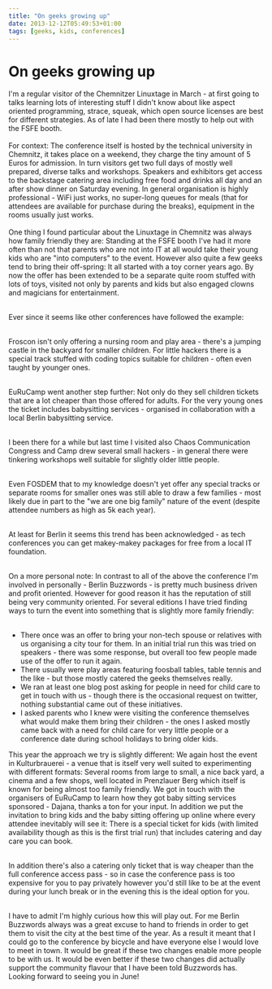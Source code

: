 ```yaml
---
title: "On geeks growing up"
date: 2013-12-12T05:49:53+01:00
tags: [geeks, kids, conferences]
---
```


# On geeks growing up


I'm a regular visitor of the Chemnitzer Linuxtage in March - at first going to
talks learning lots of interesting stuff I didn't know about like aspect
oriented programming, strace, squeak, which open source licenses are best for
different strategies. As of late I had been there mostly to help out with the
FSFE booth.
<br><br>
For context: The conference itself is hosted by the technical university in
Chemnitz, it takes place on a weekend, they charge the tiny amount of 5 Euros
for admission. In turn visitors get two full days of mostly well prepared,
diverse talks and workshops. Speakers and exhibitors get access to the backstage
catering area including free food and drinks all day and an after show dinner on
Saturday evening. In general organisation is highly professional - WiFi just
works, no super-long queues for meals (that for attendees are available for
purchase during the breaks), equipment in the rooms usually just works.
<br><br>
One thing I found particular about the Linuxtage in Chemnitz was always how
family friendly they are: Standing at the FSFE booth I've had it more often than
not that parents who are not into IT at all would take their young kids who are
"into computers" to the event. However also quite a few geeks tend to bring
their off-spring: It all started with a toy corner years ago. By now the offer
has been extended to be a separate quite room stuffed with lots of toys, visited
not only by parents and kids but also engaged clowns and magicians for
entertainment.
<br><br>

Ever since it seems like other conferences have followed the example:
<br><br>

Froscon isn't only offering a nursing room and play area - there's a jumping
castle in the backyard for smaller children. For little hackers there is a
special track stuffed with coding topics suitable for children - often even
taught by younger ones.
<br><br>

EuRuCamp went another step further: Not only do they sell children tickets that
are a lot cheaper than those offered for adults. For the very young ones the
ticket includes babysitting services - organised in collaboration with a
local Berlin babysitting service.
<br><br>

I been there for a while but last time I visited also Chaos Communication
Congress and Camp drew several small hackers - in general there were tinkering
workshops well suitable for slightly older little people.
<br><br>

Even FOSDEM that to my knowledge doesn't yet offer any special tracks or
separate rooms for smaller ones was still able to draw a few families - most
likely due in part to the "we are one big family" nature of the event (despite
attendee numbers as high as 5k each year).
<br><br>

At least for Berlin it seems this trend has been acknowledged - as tech
conferences you can get makey-makey packages for free from a local IT
foundation.
<br><br>

On a more personal note: In contrast to all of the above the conference I'm
involved in personally - Berlin Buzzwords - is pretty much business driven and
profit oriented. However for good reason it has the reputation of still being
very community oriented. For several editions I have tried finding ways to turn
the event into something that is slightly more family friendly:
<br><br>

<ul>
<li>There once was an offer to bring your non-tech spouse or relatives with us
organising a city tour for them. In an initial trial run this was tried on
speakers - there was some response, but overall too few people made use of the
offer to run it again.
<li>There usually were play areas featuring foosball tables, table tennis and
the like - but those mostly catered the geeks themselves really.
<li>We ran at least one blog post asking for people in need for child care to
get in touch with us - though there is the occasional request on twitter,
nothing substantial came out of these initiatives.
<li>I asked parents who I knew were visiting the conference themselves what
would make them bring their children - the ones I asked mostly came back with a
need for child care for very little people or a conference date during school
holidays to bring older kids.
</ul>

This year the approach we try is slightly different: We again host the event in
Kulturbrauerei - a venue that is itself very well suited to experimenting with
different formats: Several rooms from large to small, a nice back yard, a
cinema and a few shops, well located in Prenzlauer Berg which itself is known
for being almost too family friendly. We got in touch with the organisers of
EuRuCamp to learn how they got baby sitting services sponsored - Dajana, thanks
a ton for your input. In addition we put the invitation to bring kids and the
baby sitting offering up online where every attendee inevitably will see it:
There is a special ticket for kids (with limited availability though as this is
the first trial run) that includes catering and day care you can book.
<br><br>

In addition there's also a catering only ticket that is way cheaper than the full
conference access pass - so in case the conference pass is too expensive for you
to pay privately however you'd still like to be at the event during your lunch
break or in the evening this is the ideal option for you.
<br><br>

I have to admit I'm highly curious how this will play out. For me Berlin
Buzzwords always was a great excuse to hand to friends in order to get them to
visit the city at the best time of the year. As a result it meant that I could
go to the conference by bicycle and have everyone else I would love to meet in
town. It would be great if these two changes enable more people to be with us.
It would be even better if these two changes did actually support the community
flavour that I have been told Buzzwords has. Looking forward to seeing you in June!
